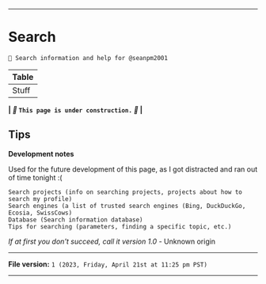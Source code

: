 
***

# Search

`🔎️ Search information and help for @seanpm2001`

| Table |
|---|
| Stuff | <!-- I'm stuff !-->

**| _🚧️_ `This page is under construction.` _🚧️_ |**

## Tips

**Development notes**

Used for the future development of this page, as I got distracted and ran out of time tonight :(

```
Search projects (info on searching projects, projects about how to search my profile)
Search engines (a list of trusted search engines (Bing, DuckDuckGo, Ecosia, SwissCows)
Database (Search information database)
Tips for searching (parameters, finding a specific topic, etc.)
```

<!-- The rest is improvised. !-->

_If at first you don't succeed, call it version 1.0_ - Unknown origin

***

**File version:** `1 (2023, Friday, April 21st at 11:25 pm PST)`

***
